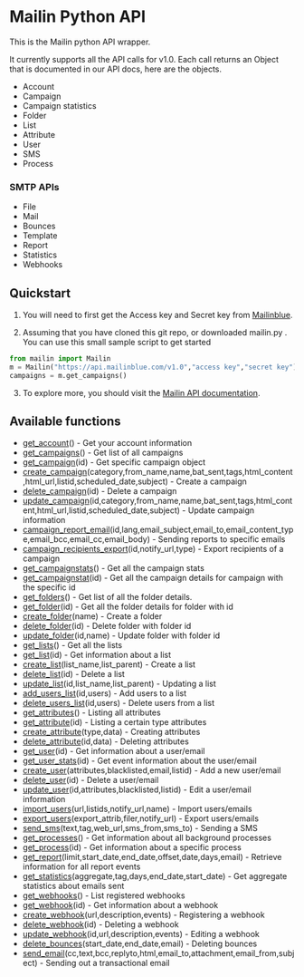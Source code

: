# Mailin Python API

This is the Mailin python API wrapper. 

It currently supports all the API calls for v1.0. Each call returns an Object that is documented in our API docs, here are the objects.

 * Account
 * Campaign
 * Campaign statistics
 * Folder
 * List
 * Attribute
 * User
 * SMS
 * Process

### SMTP APIs

 * File
 * Mail
 * Bounces
 * Template
 * Report
 * Statistics
 * Webhooks

## Quickstart

1. You will need to first get the Access key and Secret key from [Mailinblue](https://www.mailinblue.com).

2. Assuming that you have cloned this git repo, or downloaded mailin.py . You can use this small sample script to get started
```python
from mailin import Mailin
m = Mailin("https://api.mailinblue.com/v1.0","access key","secret key")
campaigns = m.get_campaigns()
```
3. To explore more, you should visit the [Mailin API documentation](https://apidocs.mailinblue.com).

## Available functions

 * [get_account](https://apidocs.mailinblue.com/account/)() - Get your account information
 * [get_campaigns](https://apidocs.mailinblue.com/campaign/#1)() - Get list of all campaigns
 * [get_campaign](https://apidocs.mailinblue.com/campaign/#2)(id) - Get specific campaign object
 * [create_campaign](https://apidocs.mailinblue.com/campaign/#3)(category,from_name,name,bat_sent,tags,html_content,html_url,listid,scheduled_date,subject) - Create a campaign
 * [delete_campaign](https://apidocs.mailinblue.com/campaign/#4)(id) - Delete a campaign
 * [update_campaign](https://apidocs.mailinblue.com/campaign/#5)(id,category,from_name,name,bat_sent,tags,html_content,html_url,listid,scheduled_date,subject) - Update campaign information
 * [campaign_report_email](https://apidocs.mailinblue.com/campaign/#6)(id,lang,email_subject,email_to,email_content_type,email_bcc,email_cc,email_body) - Sending reports to specific emails
 * [campaign_recipients_export](https://apidocs.mailinblue.com/campaign/#7)(id,notify_url,type) - Export recipients of a campaign
 * [get_campaignstats](https://apidocs.mailinblue.com/campaign-statistics/#1)() - Get all the campaign stats
 * [get_campaignstat](https://apidocs.mailinblue.com/campaign-statistics/#2)(id) - Get all the campaign details for campaign with the specific id
 * [get_folders](https://apidocs.mailinblue.com/folder/#1)() - Get list of all the folder details.
 * [get_folder](https://apidocs.mailinblue.com/folder/#2)(id) - Get all the folder details for folder with id <id>
 * [create_folder](https://apidocs.mailinblue.com/folder/#3)(name) - Create a folder
 * [delete_folder](https://apidocs.mailinblue.com/folder/#4)(id) - Delete folder with folder id <id>
 * [update_folder](https://apidocs.mailinblue.com/folder/#5)(id,name) - Update folder with folder id <id>
 * [get_lists](https://apidocs.mailinblue.com/list/#1)() - Get all the lists
 * [get_list](https://apidocs.mailinblue.com/list/#2)(id) - Get information about a list
 * [create_list](https://apidocs.mailinblue.com/list/#3)(list_name,list_parent) - Create a list
 * [delete_list](https://apidocs.mailinblue.com/list/#4)(id) - Delete a list
 * [update_list](https://apidocs.mailinblue.com/list/#5)(id,list_name,list_parent) - Updating a list
 * [add_users_list](https://apidocs.mailinblue.com/list/#6)(id,users) - Add users to a list
 * [delete_users_list](https://apidocs.mailinblue.com/list/#7)(id,users) - Delete users from a list
 * [get_attributes](https://apidocs.mailinblue.com/attribute/#1)() - Listing all attributes
 * [get_attribute](https://apidocs.mailinblue.com/attribute/#2)(id) - Listing a certain type attributes
 * [create_attribute](https://apidocs.mailinblue.com/attribute/#3)(type,data) - Creating attributes
 * [delete_attribute](https://apidocs.mailinblue.com/attribute/#4)(id,data) - Deleting attributes
 * [get_user](https://apidocs.mailinblue.com/user/#2)(id) - Get information about a user/email
 * [get_user_stats](https://apidocs.mailinblue.com/user/#7)(id) - Get event information about the user/email
 * [create_user](https://apidocs.mailinblue.com/user/#1)(attributes,blacklisted,email,listid) - Add a new user/email
 * [delete_user](https://apidocs.mailinblue.com/user/#4)(id) - Delete a user/email
 * [update_user](https://apidocs.mailinblue.com/user/#3)(id,attributes,blacklisted,listid) - Edit a user/email information
 * [import_users](https://apidocs.mailinblue.com/user/#5)(url,listids,notify_url,name) - Import users/emails
 * [export_users](https://apidocs.mailinblue.com/user/#6)(export_attrib,filer,notify_url) - Export users/emails
 * [send_sms](https://apidocs.mailinblue.com/sms/)(text,tag,web_url,sms_from,sms_to) - Sending a SMS
 * [get_processes](https://apidocs.mailinblue.com/process/#1)() - Get information about all background processes
 * [get_process](https://apidocs.mailinblue.com/process/#2)(id) - Get information about a specific process
 * [get_report](https://apidocs.mailinblue.com/report/)(limit,start_date,end_date,offset,date,days,email) - Retrieve information for all report events
 * [get_statistics](https://apidocs.mailinblue.com/statistics/)(aggregate,tag,days,end_date,start_date) - Get aggregate statistics about emails sent
 * [get_webhooks](https://apidocs.mailinblue.com/webhooks/#1)() - List registered webhooks
 * [get_webhook](https://apidocs.mailinblue.com/webhooks/#2)(id) - Get information about a webhook
 * [create_webhook](https://apidocs.mailinblue.com/webhooks/#3)(url,description,events) - Registering a webhook
 * [delete_webhook](https://apidocs.mailinblue.com/webhooks/#5)(id) - Deleting a webhook
 * [update_webhook](https://apidocs.mailinblue.com/webhooks/#4)(id,url,description,events) - Editing a webhook
 * [delete_bounces](https://apidocs.mailinblue.com/bounces/)(start_date,end_date,email) - Deleting bounces
 * [send_email](https://apidocs.mailinblue.com/mail/)(cc,text,bcc,replyto,html,email_to,attachment,email_from,subject) - Sending out a transactional email
